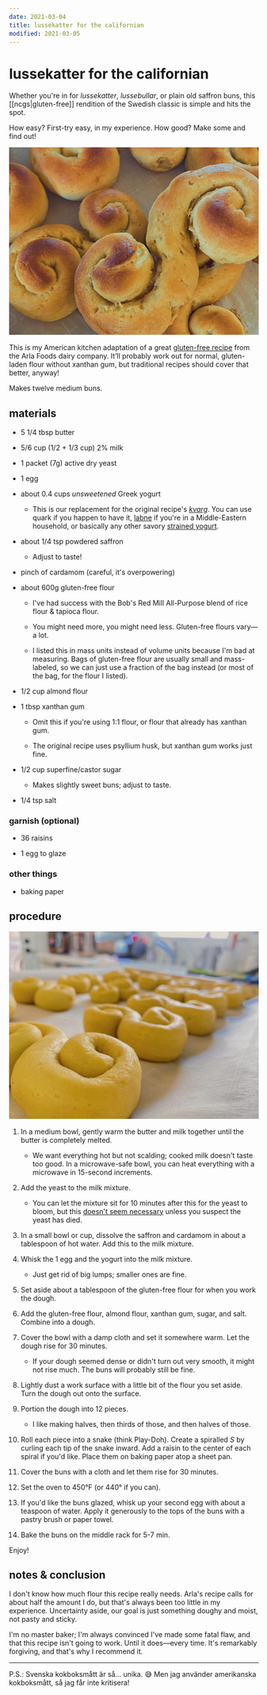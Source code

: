 ```yaml
---
date: 2021-03-04
title: lussekatter for the californian
modified: 2021-03-05
---
```


# lussekatter for the californian

Whether you're in for *lussekatter*, *lussebullar*, or plain old saffron buns, this [[ncgs|gluten-free]] rendition of the Swedish classic is simple and hits the spot.

How easy? First-try easy, in my experience. How good? Make some and find out!

![some of my results (slightly overbaked, oops!)](/assets/recipes/lussekatter-baked.jpg)

This is my American kitchen adaptation of a great [gluten-free recipe](https://www.arla.se/recept/glutenfria-lussekatter/) from the Arla Foods dairy company. It’ll probably work out for normal, gluten-laden flour without xanthan gum, but traditional recipes should cover that better, anyway!

Makes twelve medium buns.

## materials

- 5 1/4 tbsp butter

- 5/6 cup (1/2 + 1/3 cup) 2% milk

- 1 packet (7g) active dry yeast

- 1 egg

- about 0.4 cups *unsweetened* Greek yogurt
  
  - This is our replacement for the original recipe's [*kvarg*](https://en.wikipedia.org/wiki/Quark_(dairy_product)). You can use quark if you happen to have it, [labne](https://en.wikipedia.org/wiki/Strained_yogurt#West_Asia_&_East_Mediterranean) if you're in a Middle-Eastern household, or basically any other savory [strained yogurt](https://en.wikipedia.org/wiki/Strained_yogurt).

- about 1/4 tsp powdered saffron
  
  - Adjust to taste!

- pinch of cardamom (careful, it's overpowering)

- about 600g gluten-free flour
  
  - I've had success with the Bob's Red Mill All-Purpose blend of rice flour & tapioca flour.
  
  - You might need more, you might need less. Gluten-free flours vary—a lot.
  
  - I listed this in mass units instead of volume units because I'm bad at measuring. Bags of gluten-free flour are usually small and mass-labeled, so we can just use a fraction of the bag instead (or most of the bag, for the flour I listed).

- 1/2 cup almond flour

- 1 tbsp xanthan gum
  
  - Omit this if you're using 1:1 flour, or flour that already has xanthan gum.
  
  - The original recipe uses psyllium husk, but xanthan gum works just fine.

- 1/2 cup superfine/castor sugar
  
  - Makes slightly sweet buns; adjust to taste.

- 1/4 tsp salt

### garnish (optional)

- 36 raisins

- 1 egg to glaze

### other things

- baking paper

## procedure

![squishy dough!](/assets/recipes/lussekatter-unbaked.jpg)

1. In a medium bowl, gently warm the butter and milk together until the butter is completely melted.
   
   - We want everything hot but not scalding; cooked milk doesn't taste too good. In a microwave-safe bowl, you can heat everything with a microwave in  15-second increments.

2. Add the yeast to the milk mixture.
   
   - You can let the mixture sit for 10 minutes after this for the yeast to bloom, but this [doesn't seem necessary](https://www.kingarthurbaking.com/blog/2015/09/25/active-dry-yeast) unless you suspect the yeast has died.

3. In a small bowl or cup, dissolve the saffron and cardamom in about a tablespoon of hot water. Add this to the milk mixture.

4. Whisk the 1 egg and the yogurt into the milk mixture.
   
   - Just get rid of big lumps; smaller ones are fine.

5. Set aside about a tablespoon of the gluten-free flour for when you work the dough.

6. Add the gluten-free flour, almond flour, xanthan gum, sugar, and salt. Combine into a dough.

7. Cover the bowl with a damp cloth and set it somewhere warm. Let the dough rise for 30 minutes.
   
   - If your dough seemed dense or didn't turn out very smooth, it might not rise much. The buns will probably still be fine.

8. Lightly dust a work surface with a little bit of the flour you set aside. Turn the dough out onto the surface.

9. Portion the dough into 12 pieces.
   
   - I like making halves, then thirds of those, and then halves of those.

10. Roll each piece into a snake (think Play-Doh). Create a spiralled *S* by curling each tip of the snake inward. Add a raisin to the center of each spiral if you'd like. Place them on baking paper atop a sheet pan.

11. Cover the buns with a cloth and let them rise for 30 minutes.

12. Set the oven to 450°F (or 440° if you can).

13. If you'd like the buns glazed, whisk up your second egg with about a teaspoon of water. Apply it generously to the tops of the buns with a pastry brush or paper towel.

14. Bake the buns on the middle rack for 5-7 min.

Enjoy!

## notes & conclusion

I don't know how much flour this recipe really needs.  Arla's recipe calls for about half the amount I do, but that's always been too little in my experience. Uncertainty aside, our goal is just something doughy and moist, not pasty and sticky.

I'm no master baker; I'm always convinced I've made some fatal flaw, and that this recipe isn't going to work. Until it does—every time. It's remarkably forgiving, and that's why I recommend it.

---

P.S.: Svenska kokboksmått är så... unika. 😅 Men jag använder amerikanska kokboksmått, så jag får inte kritisera!
